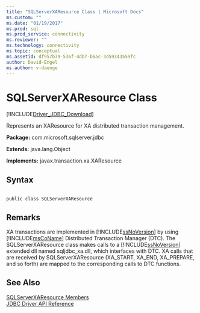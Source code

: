 ```yaml
---
title: "SQLServerXAResource Class | Microsoft Docs"
ms.custom: ""
ms.date: "01/19/2017"
ms.prod: sql
ms.prod_service: connectivity
ms.reviewer: ""
ms.technology: connectivity
ms.topic: conceptual
ms.assetid: df957b79-536f-4db7-b6ac-3d59343559fc
author: David-Engel
ms.author: v-daenge
---
```

# SQLServerXAResource Class
[!INCLUDE[Driver_JDBC_Download](../../../includes/driver_jdbc_download.md)]

  Represents an XAResource for XA distributed transaction management.  
  
 **Package:** com.microsoft.sqlserver.jdbc  
  
 **Extends:** java.lang.Object  
  
 **Implements:** javax.transaction.xa.XAResource  
  
## Syntax  
  
```  
  
public class SQLServerXAResource  
```  
  
## Remarks  
 XA transactions are implemented in [!INCLUDE[ssNoVersion](../../../includes/ssnoversion-md.md)] by using [!INCLUDE[msCoName](../../../includes/msconame_md.md)] Distributed Transaction Manager (DTC). The SQLServerXAResource class makes calls to a [!INCLUDE[ssNoVersion](../../../includes/ssnoversion-md.md)] extended dll named sqljdbc_xa.dll, which interfaces with DTC. XA calls that are received by SQLServerXAResource (XA_START, XA_END, XA_PREPARE, and so forth) are mapped to the corresponding calls to DTC functions.  
  
## See Also  
 [SQLServerXAResource Members](../../../connect/jdbc/reference/sqlserverxaresource-members.md)   
 [JDBC Driver API Reference](../../../connect/jdbc/reference/jdbc-driver-api-reference.md)  
  
  
